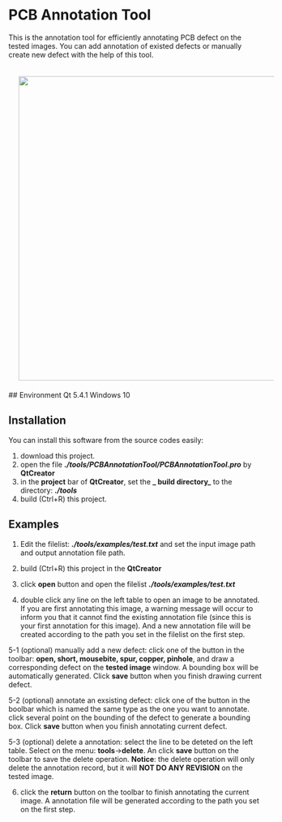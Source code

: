 # PCB Annotation Tool
This is the annotation tool for efficiently annotating PCB defect on the tested images. You can add annotation of existed defects or manually create new defect with the help of this tool.
<div align=center><img src="https://github.com/tangsanli5201/DeepPCB/blob/master/fig/tools/PCBAnnotationSoftware.png" width="600" style="margin:20"></div>
## Environment
Qt 5.4.1
Windows 10

## Installation
You can install this software from the source codes easily:
1. download this project.
2. open the file **_./tools/PCBAnnotationTool/PCBAnnotationTool.pro_** by **QtCreator** 
3. in the **project** bar of **QtCreator**, set the **_ build directory_** to the directory: **_./tools_**
3. build (Ctrl+R) this project.

## Examples
1. Edit the filelist: **_./tools/examples/test.txt_** and set the input image path and output annotation file path.

2. build (Ctrl+R) this project in the **QtCreator**

3. click **open** button and open the filelist **_./tools/examples/test.txt_**

4. double click any line on the left table to open an image to be annotated. If you are first annotating this image, a warning message will occur to inform you that it cannot find the existing annotation file (since this is your first annotation for this image). And a new annotation file will be created according to the path you set in the filelist on the first step.

5-1 (optional) manually add a new defect: click one of the button in the toolbar: **open, short, mousebite, spur, copper, pinhole**, and draw a corresponding defect on the **tested image** window. A bounding box will be automatically generated. Click **save** button when you finish drawing current defect.

5-2 (optional) annotate an exsisting defect: click one of the button in the boolbar which is named the same type as the one you want to annotate. click several point on the bounding of the defect to generate a bounding box. Click **save** button when you finish annotating current defect.

5-3 (optional) delete a annotation: select the line to be deteted on the left table. Select on the menu: **tools**->**delete**. An click **save** button on the toolbar to save the delete operation. **Notice**: the delete operation will only delete the annotation record, but it will **NOT DO ANY REVISION** on the tested image.

6. click the **return** button on the toolbar to finish annotating the current image. A annotation file will be generated according to the path you set on the first step.